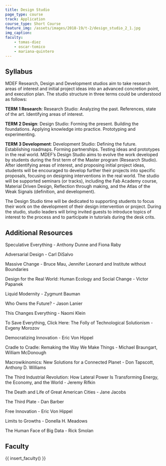 ```yaml
---
title: Design Studio
page_type: course
track: Application
course_type: Short Course
feature_img: /assets/images/2018-19/t-2/design_studio_2_1.jpg
img_caption: 
faculty: 
    - tomas-diez
    - oscar-tomico
    - mariana-quintero
---
```


## Syllabus

MDEF Research, Design and Development studios aim to take research areas of interest and initial project ideas into an advanced concretion point, and execution plan. The studio structure in three terms could be understood as follows:

**TERM 1 Research**: Research Studio: Analyzing the past. References, state of the art. Identifying areas of interest.

**TERM 2 Design**:  Design Studio: Forming the present. Building the foundations. Applying knowledge into practice. Prototyping and experimenting.

**TERM 3 Development**:  Development Studio: Defining the future. Establishing roadmaps. Forming partnerships. Testing ideas and prototypes in the real world.
MDEF’s Design Studio aims to evolve the work developed by students during the first term of the Master program (Research Studio). After identifying areas of interest, and proposing initial project ideas, students will be encouraged to develop further their projects into specific proposals, focusing on designing interventions in the real world. The studio will be supported seminars (or tracks), including the Fab Academy course, Material Driven Design, Reflection through making, and the Atlas of the Weak Signals (definition, and development).

The Design Studio time will be dedicated to supporting students to focus their work on the development of their design intervention or project. During the studio, studio leaders will bring invited guests to introduce topics of interest to the process and to participate in tutorials during the desk crits.

## Additional Resources

Speculative Everything - Anthony Dunne and Fiona Raby

Adversarial Design - Carl DiSalvo

Massive Change - Bruce Mau, Jennifer Leonard and Institute without Boundaries

Design for the Real World: Human Ecology and Social Change - Victor Papanek

Liquid Modernity - Zygmunt Bauman

Who Owns the Future? - Jason Lanier

This Changes Everything - Naomi Klein

To Save Everything, Click Here: The Folly of Technological Solutionism - Evgeny Morozov

Democratizing Innovation - Eric Von Hippel

Cradle to Cradle: Remaking the Way We Make Things - Michael Braungart, William McDonough

Macrowikinomics: New Solutions for a Connected Planet - Don Tapscott, Anthony D. Williams

The Third Industrial Revolution: How Lateral Power Is Transforming Energy, the Economy, and the World - Jeremy Rifkin

The Death and Life of Great American Cities - Jane Jacobs

The Third Plate - Dan Barber

Free Innovation - Eric Von Hippel

Limits to Growths - Donella H. Meadows

The Human Face of Big Data - Rick Smolan


## Faculty

{{ insert_faculty() }}